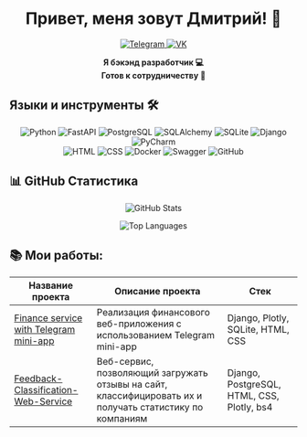 

<h1 align="center">Привет, меня зовут Дмитрий! 👋</h1>

<p align="center">
  <a href="https://t.me/birobidgan">
    <img src="https://img.shields.io/badge/TELEGRAM-blue?style=for-the-badge&logo=telegram&logoColor=white" alt="Telegram">
  </a>
  <a href="https://vk.com/dimasikbirobidzhan">
    <img src="https://img.shields.io/badge/VK-0077FF?style=for-the-badge&logo=vk&logoColor=white" alt="VK">
  </a>
</p>

<p align="center">
  <b>Я бэкэнд разработчик 💻</b><br>
  <b>Готов к сотрудничеству 🤝</b>
</p>

<h2>Языки и инструменты 🛠️</h2>

<p align="center">
<img src="https://img.shields.io/badge/python-3670A0?style=Flat&logo=python&logoColor=ffdd54" alt="Python" />
<img src="https://img.shields.io/badge/FastAPI-005571?style=Flat&logo=fastapi" alt="FastAPI" />
  <img src="https://img.shields.io/badge/postgres-%23316192.svg?style=Flat&logo=postgresql&logoColor=white" alt="PostgreSQL" />
  <img src="https://img.shields.io/badge/SQLAlchemy-000000?style=flat&logo=sqlite&logoColor=white" alt="SQLAlchemy" />
  <img src="https://img.shields.io/badge/sqlite-%2307405e.svg?style=Flat&logo=sqlite&logoColor=white" alt="SQLite" />
  <img src="https://img.shields.io/badge/django-%23092E20.svg?style=Flat&logo=django&logoColor=white" alt="Django" />
  
  <img src="https://img.shields.io/badge/pycharm-143?style=Flat&logo=pycharm&logoColor=black&color=black&labelColor=green" alt="PyCharm" />
  <br>
  <img src="https://img.shields.io/badge/html5-%23E34F26.svg?style=Flat&logo=html5&logoColor=white" alt="HTML" />
  
  <img src="https://img.shields.io/badge/css3-%231572B6.svg?style=Flat&logo=css3&logoColor=white" alt="CSS" />
  <img src="https://img.shields.io/badge/docker-%230db7ed.svg?style=Flat&logo=docker&logoColor=white" alt="Docker" />
  <img src="https://img.shields.io/badge/-Swagger-%23Clojure?style=Flat&logo=swagger&logoColor=white" alt="Swagger" />
  <img src="https://img.shields.io/badge/github-%23121011.svg?style=Flat&logo=github&logoColor=white" alt="GitHub" />
  

</p>


## 📊 GitHub Статистика

<p align="center">
  <img src="https://github-readme-stats.vercel.app/api?username=Birobizhan&show_icons=true&theme=tokyonight&count_private=true" alt="GitHub Stats">
</p>

<p align="center">
  <img src="https://github-readme-stats.vercel.app/api/top-langs/?username=Birobizhan&layout=compact&theme=tokyonight" alt="Top Languages">
</p>

## 📚 Мои работы:

| **Название проекта**                                                                                      | **Описание проекта**                                                                                     | **Стек**                                   |
| --------------------------------------------------------------------------------------------------------- | -------------------------------------------------------------------------------------------------------- | ------------------------------------------ |
| [Finance service with Telegram mini-app](https://github.com/Birobizhan/finance)                           | Реализация финансового веб-приложения с использованием Telegram mini-app                                 | Django, Plotly, SQLite, HTML, CSS          |
| [Feedback-Classification-Web-Service](https://github.com/VladPl78916/Feedback-Classification-Web-Service) | Веб-сервис, позволяющий загружать отзывы на сайт, классифицировать их и получать статистику по компаниям | Django, PostgreSQL, HTML, CSS, Plotly, bs4 |
